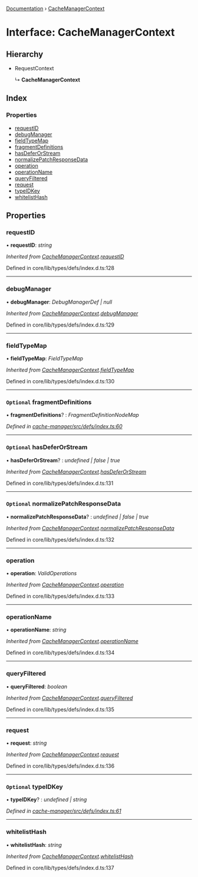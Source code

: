 [Documentation](../README.md) › [CacheManagerContext](cachemanagercontext.md)

# Interface: CacheManagerContext

## Hierarchy

* RequestContext

  ↳ **CacheManagerContext**

## Index

### Properties

* [requestID](cachemanagercontext.md#requestid)
* [debugManager](cachemanagercontext.md#debugmanager)
* [fieldTypeMap](cachemanagercontext.md#fieldtypemap)
* [fragmentDefinitions](cachemanagercontext.md#optional-fragmentdefinitions)
* [hasDeferOrStream](cachemanagercontext.md#optional-hasdeferorstream)
* [normalizePatchResponseData](cachemanagercontext.md#optional-normalizepatchresponsedata)
* [operation](cachemanagercontext.md#operation)
* [operationName](cachemanagercontext.md#operationname)
* [queryFiltered](cachemanagercontext.md#queryfiltered)
* [request](cachemanagercontext.md#request)
* [typeIDKey](cachemanagercontext.md#optional-typeidkey)
* [whitelistHash](cachemanagercontext.md#whitelisthash)

## Properties

###  requestID

• **requestID**: *string*

*Inherited from [CacheManagerContext](cachemanagercontext.md).[requestID](cachemanagercontext.md#boxid)*

Defined in core/lib/types/defs/index.d.ts:128

___

###  debugManager

• **debugManager**: *DebugManagerDef | null*

*Inherited from [CacheManagerContext](cachemanagercontext.md).[debugManager](cachemanagercontext.md#debugmanager)*

Defined in core/lib/types/defs/index.d.ts:129

___

###  fieldTypeMap

• **fieldTypeMap**: *FieldTypeMap*

*Inherited from [CacheManagerContext](cachemanagercontext.md).[fieldTypeMap](cachemanagercontext.md#fieldtypemap)*

Defined in core/lib/types/defs/index.d.ts:130

___

### `Optional` fragmentDefinitions

• **fragmentDefinitions**? : *FragmentDefinitionNodeMap*

*Defined in [cache-manager/src/defs/index.ts:60](https://github.com/badbatch/graphql-box/blob/3fa1e6d/packages/cache-manager/src/defs/index.ts#L60)*

___

### `Optional` hasDeferOrStream

• **hasDeferOrStream**? : *undefined | false | true*

*Inherited from [CacheManagerContext](cachemanagercontext.md).[hasDeferOrStream](cachemanagercontext.md#optional-hasdeferorstream)*

Defined in core/lib/types/defs/index.d.ts:131

___

### `Optional` normalizePatchResponseData

• **normalizePatchResponseData**? : *undefined | false | true*

*Inherited from [CacheManagerContext](cachemanagercontext.md).[normalizePatchResponseData](cachemanagercontext.md#optional-normalizepatchresponsedata)*

Defined in core/lib/types/defs/index.d.ts:132

___

###  operation

• **operation**: *ValidOperations*

*Inherited from [CacheManagerContext](cachemanagercontext.md).[operation](cachemanagercontext.md#operation)*

Defined in core/lib/types/defs/index.d.ts:133

___

###  operationName

• **operationName**: *string*

*Inherited from [CacheManagerContext](cachemanagercontext.md).[operationName](cachemanagercontext.md#operationname)*

Defined in core/lib/types/defs/index.d.ts:134

___

###  queryFiltered

• **queryFiltered**: *boolean*

*Inherited from [CacheManagerContext](cachemanagercontext.md).[queryFiltered](cachemanagercontext.md#queryfiltered)*

Defined in core/lib/types/defs/index.d.ts:135

___

###  request

• **request**: *string*

*Inherited from [CacheManagerContext](cachemanagercontext.md).[request](cachemanagercontext.md#request)*

Defined in core/lib/types/defs/index.d.ts:136

___

### `Optional` typeIDKey

• **typeIDKey**? : *undefined | string*

*Defined in [cache-manager/src/defs/index.ts:61](https://github.com/badbatch/graphql-box/blob/3fa1e6d/packages/cache-manager/src/defs/index.ts#L61)*

___

###  whitelistHash

• **whitelistHash**: *string*

*Inherited from [CacheManagerContext](cachemanagercontext.md).[whitelistHash](cachemanagercontext.md#whitelisthash)*

Defined in core/lib/types/defs/index.d.ts:137
